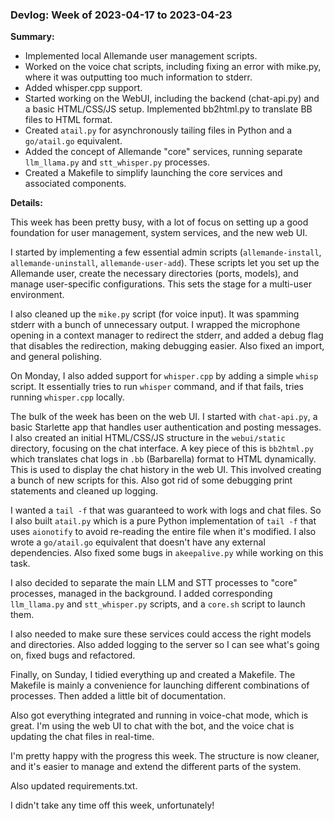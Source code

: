 ### Devlog: Week of 2023-04-17 to 2023-04-23

**Summary:**

*   Implemented local Allemande user management scripts.
*   Worked on the voice chat scripts, including fixing an error with mike.py, where it was outputting too much information to stderr.
*   Added whisper.cpp support.
*   Started working on the WebUI, including the backend (chat-api.py) and a basic HTML/CSS/JS setup.  Implemented bb2html.py to translate BB files to HTML format.
*   Created `atail.py` for asynchronously tailing files in Python and a `go/atail.go` equivalent.
*   Added the concept of Allemande "core" services, running separate `llm_llama.py` and `stt_whisper.py` processes.
*   Created a Makefile to simplify launching the core services and associated components.

**Details:**

This week has been pretty busy, with a lot of focus on setting up a good foundation for user management, system services, and the new web UI.

I started by implementing a few essential admin scripts (`allemande-install`, `allemande-uninstall`, `allemande-user-add`). These scripts let you set up the Allemande user, create the necessary directories (ports, models), and manage user-specific configurations. This sets the stage for a multi-user environment.

I also cleaned up the `mike.py` script (for voice input). It was spamming stderr with a bunch of unnecessary output. I wrapped the microphone opening in a context manager to redirect the stderr, and added a debug flag that disables the redirection, making debugging easier.  Also fixed an import, and general polishing.

On Monday, I also added support for `whisper.cpp` by adding a simple `whisp` script. It essentially tries to run `whisper` command, and if that fails, tries running `whisper.cpp` locally.

The bulk of the week has been on the web UI. I started with `chat-api.py`, a basic Starlette app that handles user authentication and posting messages.  I also created an initial HTML/CSS/JS structure in the `webui/static` directory, focusing on the chat interface.  A key piece of this is `bb2html.py` which translates chat logs in `.bb` (Barbarella) format to HTML dynamically. This is used to display the chat history in the web UI. This involved creating a bunch of new scripts for this. Also got rid of some debugging print statements and cleaned up logging.

I wanted a `tail -f` that was guaranteed to work with logs and chat files. So I also built `atail.py` which is a pure Python implementation of `tail -f` that uses `aionotify` to avoid re-reading the entire file when it's modified.  I also wrote a `go/atail.go` equivalent that doesn't have any external dependencies. Also fixed some bugs in `akeepalive.py` while working on this task.

I also decided to separate the main LLM and STT processes to "core" processes, managed in the background. I added corresponding `llm_llama.py` and `stt_whisper.py` scripts, and a `core.sh` script to launch them.

I also needed to make sure these services could access the right models and directories. Also added logging to the server so I can see what's going on, fixed bugs and refactored.

Finally, on Sunday, I tidied everything up and created a Makefile.  The Makefile is mainly a convenience for launching different combinations of processes. Then added a little bit of documentation.

Also got everything integrated and running in voice-chat mode, which is great. I'm using the web UI to chat with the bot, and the voice chat is updating the chat files in real-time.

I'm pretty happy with the progress this week. The structure is now cleaner, and it's easier to manage and extend the different parts of the system.

Also updated requirements.txt.

I didn't take any time off this week, unfortunately!
